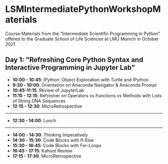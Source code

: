 # LSMIntermediatePythonWorkshopMaterials
Course Materials from the "Intermediate Scientific Programming in Python" offered to the Graduate School of Life Sciences at LMU Munich in October 2021


## Day 1: "Refreshing Core Python Syntax and Interactive Programming in Jupyter Lab"

  - **10:00 - 10:45**: IPython: Object Exploration with Turtle and IPython
  - **9:30 - 10:00**: Orientation on Anaconda Navigator & Anaconda Prompt
  - **10:45-11:15**: Review of JupyterLab
  - **11:15 - 12:15**: Refresher on Operators vs Functions vs Methods with Lists of String DNA Sequences
  - **12:15 - 12:30**: MicroRetrospective
------------
  - **12:30 - 14:00**: Lunch
-----------
  - **14:00 - 14:30**: Thinking Imperatively
  - **14:30 - 15:30**: Code Blocks with If-Else
  - **15:30 - 16:45**: Code Blocks with For-Loops
  - **16:45 - 17:15**: Kahoot Review
   - **17:15 - 17:30**: MicroRetrospective